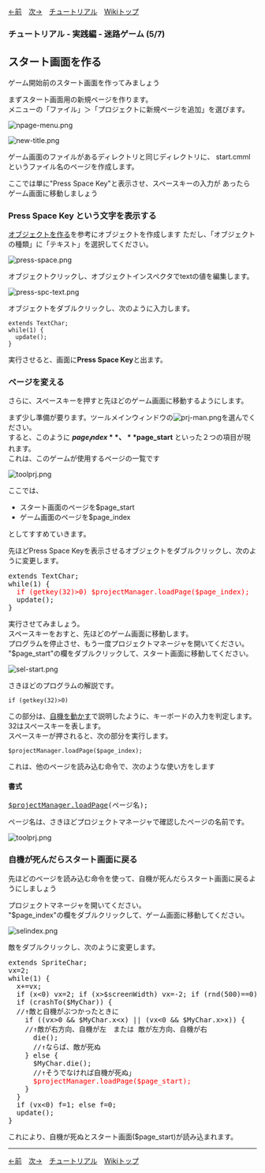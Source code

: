 
[←前](./tr-maze04)&emsp;[次→](./tr-maze06)&emsp;[チュートリアル](./tutorial)&emsp;[Wikiトップ](./)

<title>チュートリアル - 実践編 - 迷路ゲーム (5/7) - スタート画面を作る</title>

### チュートリアル - 実践編 - 迷路ゲーム (5/7)
## スタート画面を作る


ゲーム開始前のスタート画面を作ってみましょう

まずスタート画面用の新規ページを作ります。  
メニューの「ファイル」＞「プロジェクトに新規ページを追加」を選びます。

![npage-menu.png](./img/npage-menu.png)

![new-title.png](./img/new-title.png)

ゲーム画面のファイルがあるディレクトリと同じディレクトリに、 start.cmmlというファイル名のページを作成します。

 ここでは単に"Press Space Key"と表示させ、スペースキーの入力が あったらゲーム画面に移動しましょう

### Press Space Key という文字を表示する

[オブジェクトを作る](./tr-basic02)を参考にオブジェクトを作成します ただし、「オブジェクトの種類」に「テキスト」を選択してください。

![press-space.png](./img/press-space.png)

オブジェクトクリックし、オブジェクトインスペクタでtextの値を編集します。

![press-spc-text.png](./img/press-spc-text.png)

オブジェクトをダブルクリックし、次のように入力します。

```
extends TextChar;
while(1) {
  update();
}
```

実行させると、画面に**Press Space Key**と出ます。

### ページを変える

さらに、スペースキーを押すと先ほどのゲーム画面に移動するようにします。

まず少し準備が要ります。ツールメインウィンドウの![prj-man.png](./img/prj-man.png)を選んでください。  
すると、このように **$page_index**、 **$page_start** といった２つの項目が現れます。  
これは、このゲームが使用するページの一覧です

![toolprj.png](./img/toolprj.png)

ここでは、

- スタート画面のページを$page_start  
- ゲーム画面のページを$page_index  

としてすすめていきます。

先ほどPress Space Keyを表示させるオブジェクトをダブルクリックし、次のように変更します。

<pre>
extends TextChar;
while(1) {
  <span style="color: #f00">if (getkey(32)>0) $projectManager.loadPage($page_index);</span>
  update();
}
</pre>

実行させてみましょう。  
スペースキーをおすと、先ほどのゲーム画面に移動します。  
プログラムを停止させ、もう一度プロジェクトマネージャを開いてください。  
"$page_start"の欄をダブルクリックして、スタート画面に移動してください。

![sel-start.png](./img/sel-start.png)

さきほどのプログラムの解説です。

```
if (getkey(32)>0)
```
この部分は、[自機を動かす](./tr-maze02)で説明したように、キーボードの入力を判定します。  
32はスペースキーを表します。  
スペースキーが押されると、次の部分を実行します。

```
$projectManager.loadPage($page_index);
```
これは、他のページを読み込む命令で、次のような使い方をします

#### 書式
<pre>
<a href="./rf-projectmanager#projectmanagerloadpage">$projectManager.loadPage</a>(ページ名);
</pre>
ページ名は、さきほどプロジェクトマネージャで確認したページの名前です。

![toolprj.png](./img/toolprj.png)

### 自機が死んだらスタート画面に戻る  
先ほどのページを読み込む命令を使って、自機が死んだらスタート画面に戻るようにしましょう

プロジェクトマネージャを開いてください。  
"$page_index"の欄をダブルクリックして、ゲーム画面に移動してください。

![selindex.png](./img/selindex.png)

敵をダブルクリックし、次のように変更します。

<pre>
extends SpriteChar;
vx=2;
while(1) {
  x+=vx;
  if (x&lt;0) vx=2; if (x&gt;$screenWidth) vx=-2; if (rnd(500)==0) vx=-vx;
  if (crashTo($MyChar)) {
  //↑敵と自機がぶつかったときに
    if ((vx&gt;0 && $MyChar.x&lt;x) || (vx&lt;0 && $MyChar.x&gt;x)) {
    //↑敵が右方向、自機が左　または 敵が左方向、自機が右
      die();
      //↑ならば、敵が死ぬ
    } else {
      $MyChar.die();
      //↑そうでなければ自機が死ぬ」
      <span style="color: #f00">$projectManager.loadPage($page_start);</span>
    }
  }
  if (vx&lt;0) f=1; else f=0;
  update();
}
</pre>
これにより、自機が死ぬとスタート画面($page_start)が読み込まれます。

***

[←前](./tr-maze04)&emsp;[次→](./tr-maze06)&emsp;[チュートリアル](./tutorial)&emsp;[Wikiトップ](./)
